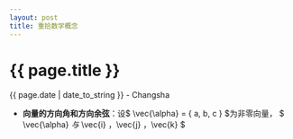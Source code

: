```yaml
---
layout: post
title: 重拾数学概念
---
```


{{ page.title }}
================

<p class="meta">{{ page.date | date_to_string }} - Changsha</p>

+ **向量的方向角和方向余弦**：设$ \vec{\alpha} = \{ a, b, c \} $为非零向量， $ \vec{\alpha} $与$ \vec{i} ，\vec{j} ，\vec{k} $